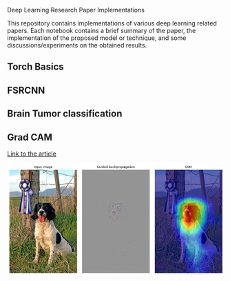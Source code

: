 Deep Learning Research Paper Implementations

This repository contains implementations of various deep learning related papers. Each notebook contains a brief summary of the paper, the implementation of the proposed model or technique, and some discussions/experiments on the obtained results.

## Torch Basics

## FSRCNN

## Brain Tumor classification

## Grad CAM

[Link to the article](Articles/gradcam.pdf)

<p align="center">
    <img src="images/gradcam.png"/>
</p>


